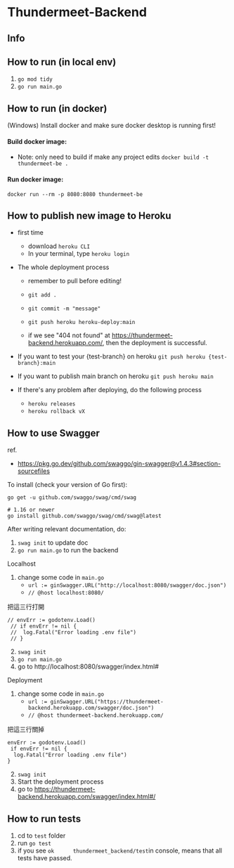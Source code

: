 # Thundermeet-Backend

## Info

## How to run (in local env)

1. `go mod tidy`
2. `go run main.go`

## How to run (in docker)

(Windows)
Install docker and make sure docker desktop is running first!

#### Build docker image:

- Note: only need to build if make any project edits
  `docker build -t thundermeet-be .`

#### Run docker image:

`docker run --rm -p 8080:8080 thundermeet-be`

## How to publish new image to Heroku
- first time
  - download `heroku CLI`
  - In your terminal, type `heroku login`
- The whole deployment process 
  - remember to pull before editing!
  -  `git add .`
  - `git commit -m "message"`
  - `git push heroku heroku-deploy:main`

  - if we see "404 not found" at https://thundermeet-backend.herokuapp.com/, then the deployment is successful.

- If you want to test your {test-branch} on heroku
  `git push heroku {test-branch}:main`

- If you want to publish main branch on heroku
  `git push heroku main`

- If there's any problem after deploying, do the following process
  - `heroku releases`
  - `heroku rollback vX`

<!-- 理論上應該要有一個 fake server 測試所有 test branch，但我還沒做 QQ
可以參考這篇，有寫 CI 方法><
https://stackoverflow.com/questions/12756955/deploying-to-a-test-server-before-production-on-heroku -->

## How to use Swagger

ref. 
  - https://pkg.go.dev/github.com/swaggo/gin-swagger@v1.4.3#section-sourcefiles

To install (check your version of Go first):

```
go get -u github.com/swaggo/swag/cmd/swag

# 1.16 or newer
go install github.com/swaggo/swag/cmd/swag@latest
```

After writing relevant documentation, do:
1. `swag init` to update doc
2. `go run main.go` to run the backend


Localhost
1. change some code in `main.go`
    - `url := ginSwagger.URL("http://localhost:8080/swagger/doc.json")`
    - `// @host localhost:8080/`

把這三行打開
```
// envErr := godotenv.Load()
 // if envErr != nil {
 //  log.Fatal("Error loading .env file")
 // }
```
2. `swag init`
3. `go run main.go`
4. go to http://localhost:8080/swagger/index.html# 

Deployment
1. change some code in `main.go`
    - `url := ginSwagger.URL("https://thundermeet-backend.herokuapp.com/swagger/doc.json")`
    - `// @host thundermeet-backend.herokuapp.com/`

把這三行關掉
```
envErr := godotenv.Load()
 if envErr != nil {
  log.Fatal("Error loading .env file")
}
```
2. `swag init`
3. Start the deployment process
4. go to https://thundermeet-backend.herokuapp.com/swagger/index.html#/


## How to run tests
1. cd to ```test``` folder
2. run ```go test```
3. if you see ```ok      thundermeet_backend/test```in console, means that all tests have passed.


